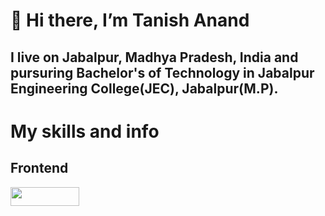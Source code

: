  #  👋 Hi there, I’m Tanish Anand
## I live on Jabalpur, Madhya Pradesh, India and pursuring Bachelor's of Technology in Jabalpur Engineering College(JEC), Jabalpur(M.P).

# My skills and info 
## Frontend
<a href="https://www.linkedin.com/in/ta10x11" target="_blank"><img align="center" src="https://upload.wikimedia.org/wikipedia/commons/thumb/0/01/LinkedIn_Logo.svg/2560px-LinkedIn_Logo.svg.png" height="30px" width="110px"/></a>
